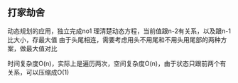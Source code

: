 ## 打家劫舍
动态规划的应用，独立完成no1
理清楚动态方程，当前值跟n-2有关系，以及跟n-1比大小，存最大值
由于头尾相连，需要考虑用头不用尾和不用头用尾部的两种方案，做最大值对比

时间复杂度O(n)，实际上是遍历两次，空间复杂度O(n)，由于状态只跟前两个有关系，可以压缩成O(1)